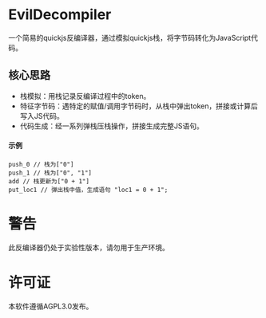 # EvilDecompiler

一个简易的quickjs反编译器，通过模拟quickjs栈，将字节码转化为JavaScript代码。

## 核心思路

* 栈模拟：用栈记录反编译过程中的token。
* 特征字节码：遇特定的赋值/调用字节码时，从栈中弹出token，拼接或计算后写入JS代码。
* 代码生成：经一系列弹栈压栈操作，拼接生成完整JS语句。

#### 示例

```
push_0 // 栈为["0"]
push_1 // 栈为["0", "1"]
add // 栈更新为["0 + 1"]
put_loc1 // 弹出栈中值，生成语句 "loc1 = 0 + 1";
```

# 警告
此反编译器仍处于实验性版本，请勿用于生产环境。

# 许可证
本软件遵循AGPL3.0发布。